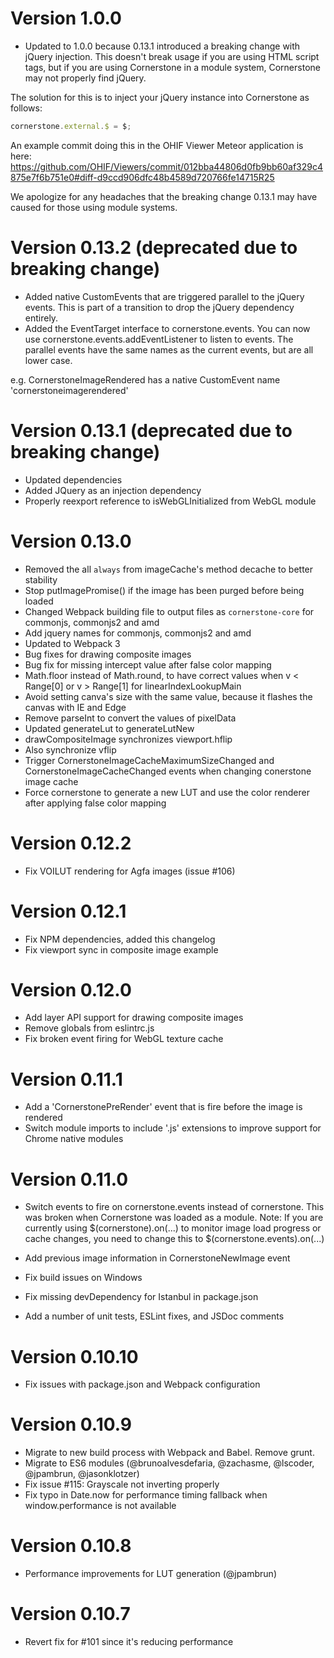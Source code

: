 # Version 1.0.0

- Updated to 1.0.0 because 0.13.1 introduced a breaking change with jQuery injection. This doesn't break usage if you are using HTML script tags, but if you are using Cornerstone in a module system, Cornerstone may not properly find jQuery.

The solution for this is to inject your jQuery instance into Cornerstone as follows:

````javascript
cornerstone.external.$ = $;
````

An example commit doing this in the OHIF Viewer Meteor application is here: https://github.com/OHIF/Viewers/commit/012bba44806d0fb9bb60af329c4875e7f6b751e0#diff-d9ccd906dfc48b4589d720766fe14715R25

We apologize for any headaches that the breaking change 0.13.1 may have caused for those using module systems.

# Version 0.13.2 (deprecated due to breaking change)

- Added native CustomEvents that are triggered parallel to the jQuery events. This is part of a transition to drop the jQuery dependency entirely.
- Added the EventTarget interface to cornerstone.events. You can now use cornerstone.events.addEventListener to listen to events. The parallel events have the same names as the current events, but are all lower case.

e.g. CornerstoneImageRendered has a native CustomEvent name 'cornerstoneimagerendered'

# Version 0.13.1 (deprecated due to breaking change)

- Updated dependencies
- Added JQuery as an injection dependency
- Properly reexport reference to isWebGLInitialized from WebGL module

# Version 0.13.0

- Removed the all `always` from imageCache's method decache to better stability
- Stop putImagePromise() if the image has been purged before being loaded
- Changed Webpack building file to output files as `cornerstone-core` for commonjs, commonjs2 and amd
- Add jquery names for commonjs, commonjs2 and amd
- Updated to Webpack 3
- Bug fixes for drawing composite images
- Bug fix for missing intercept value after false color mapping
- Math.floor instead of Math.round, to have correct values when v < Range[0] or v > Range[1] for linearIndexLookupMain
- Avoid setting canva's size with the same value, because it flashes the canvas with IE and Edge
- Remove parseInt to convert the values of pixelData
- Updated generateLut to generateLutNew
- drawCompositeImage synchronizes viewport.hflip
- Also synchronize vflip
- Trigger CornerstoneImageCacheMaximumSizeChanged and CornerstoneImageCacheChanged events when changing conerstone image cache
- Force cornerstone to generate a new LUT and use the color renderer after applying false color mapping

# Version 0.12.2

- Fix VOILUT rendering for Agfa images (issue #106)

# Version 0.12.1

- Fix NPM dependencies, added this changelog
- Fix viewport sync in composite image example 

# Version 0.12.0

- Add layer API support for drawing composite images
- Remove globals from eslintrc.js
- Fix broken event firing for WebGL texture cache

# Version 0.11.1

- Add a 'CornerstonePreRender' event that is fire before the image is rendered
- Switch module imports to include '.js' extensions to improve support for Chrome native modules

# Version 0.11.0

- Switch events to fire on cornerstone.events instead of cornerstone. This was broken when Cornerstone was loaded as a module.
  Note: If you are currently using $(cornerstone).on(...) to monitor image load progress or cache changes, you need to change this to
  $(cornerstone.events).on(...)

- Add previous image information in CornerstoneNewImage event
- Fix build issues on Windows
- Fix missing devDependency for Istanbul in package.json
- Add a number of unit tests, ESLint fixes, and JSDoc comments

# Version 0.10.10

- Fix issues with package.json and Webpack configuration

# Version 0.10.9

- Migrate to new build process with Webpack and Babel. Remove grunt.
- Migrate to ES6 modules (@brunoalvesdefaria, @zachasme, @lscoder, @jpambrun, @jasonklotzer)
- Fix issue #115: Grayscale not inverting properly
- Fix typo in Date.now for performance timing fallback when window.performance is not available

# Version 0.10.8

- Performance improvements for LUT generation (@jpambrun)

# Version 0.10.7

- Revert fix for #101 since it's reducing performance
